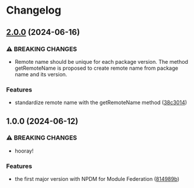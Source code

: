 # Changelog

## [2.0.0](https://github.com/npdmjs/module-federation/compare/v1.0.0...v2.0.0) (2024-06-16)


### ⚠ BREAKING CHANGES

* Remote name should be unique for each package version. The method getRemoteName is proposed to create remote name from package name and its version.

### Features

* standardize remote name with the getRemoteName method ([38c3014](https://github.com/npdmjs/module-federation/commit/38c3014871d323c42fb0cc0295c5638314368003))

## 1.0.0 (2024-06-12)


### ⚠ BREAKING CHANGES

* hooray!

### Features

* the first major version with NPDM for Module Federation ([814989b](https://github.com/npdmjs/module-federation/commit/814989b5dd7d81f711cf64e311c3f7b1a049cd76))
